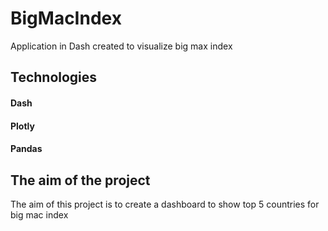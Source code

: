 # BigMacIndex
Application in Dash created to visualize big max index

## Technologies
#### Dash
#### Plotly
#### Pandas

## The aim of the project
The aim of this project is to create a dashboard to show top 5 countries for big mac index
